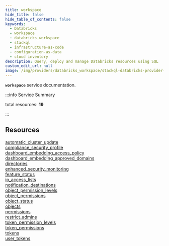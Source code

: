 ```yaml
---
title: workspace
hide_title: false
hide_table_of_contents: false
keywords:
  - Databricks
  - workspace
  - databricks_workspace
  - stackql
  - infrastructure-as-code
  - configuration-as-data
  - cloud inventory
description: Query, deploy and manage Databricks resources using SQL
custom_edit_url: null
image: /img/providers/databricks_workspace/stackql-databricks-provider-featured-image.png
---
```


__`workspace`__ service documentation.

:::info Service Summary

<div class="row">
<div class="providerDocColumn">
<span>total resources:&nbsp;<b>19</b></span><br />
</div>
</div>

:::

## Resources
<div class="row">
<div class="providerDocColumn">
<a href="/providers/databricks_workspace/workspace/automatic_cluster_update/">automatic_cluster_update</a><br />
<a href="/providers/databricks_workspace/workspace/compliance_security_profile/">compliance_security_profile</a><br />
<a href="/providers/databricks_workspace/workspace/dashboard_embedding_access_policy/">dashboard_embedding_access_policy</a><br />
<a href="/providers/databricks_workspace/workspace/dashboard_embedding_approved_domains/">dashboard_embedding_approved_domains</a><br />
<a href="/providers/databricks_workspace/workspace/directories/">directories</a><br />
<a href="/providers/databricks_workspace/workspace/enhanced_security_monitoring/">enhanced_security_monitoring</a><br />
<a href="/providers/databricks_workspace/workspace/feature_status/">feature_status</a><br />
<a href="/providers/databricks_workspace/workspace/ip_access_lists/">ip_access_lists</a><br />
<a href="/providers/databricks_workspace/workspace/notification_destinations/">notification_destinations</a><br />
<a href="/providers/databricks_workspace/workspace/object_permission_levels/">object_permission_levels</a><br />
</div>
<div class="providerDocColumn">
<a href="/providers/databricks_workspace/workspace/object_permissions/">object_permissions</a><br />
<a href="/providers/databricks_workspace/workspace/object_status/">object_status</a><br />
<a href="/providers/databricks_workspace/workspace/objects/">objects</a><br />
<a href="/providers/databricks_workspace/workspace/permissions/">permissions</a><br />
<a href="/providers/databricks_workspace/workspace/restrict_admins/">restrict_admins</a><br />
<a href="/providers/databricks_workspace/workspace/token_permission_levels/">token_permission_levels</a><br />
<a href="/providers/databricks_workspace/workspace/token_permissions/">token_permissions</a><br />
<a href="/providers/databricks_workspace/workspace/tokens/">tokens</a><br />
<a href="/providers/databricks_workspace/workspace/user_tokens/">user_tokens</a><br />
</div>
</div>